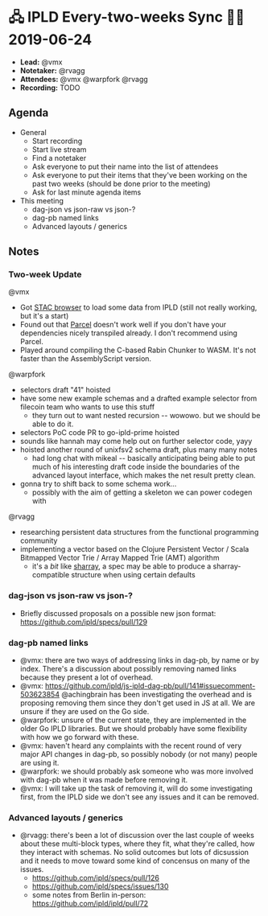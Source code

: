 # 🖧 IPLD Every-two-weeks Sync 🙌🏽 2019-06-24

- **Lead:** @vmx
- **Notetaker:** @rvagg
- **Attendees:** @vmx @warpfork @rvagg
- **Recording:** TODO

## Agenda

- General
  - Start recording
  - Start live stream
  - Find a notetaker
  - Ask everyone to put their name into the list of attendees
  - Ask everyone to put their items that they've been working on the past two weeks (should be done prior to the meeting)
  - Ask for last minute agenda items
- This meeting
  - dag-json vs json-raw vs json-?
  - dag-pb named links
  - Advanced layouts / generics

## Notes

<!-- After each call, the notetaker submits a PR to https://github.com/ipld/team-mgmt to store the notes on the meeting-notes folder -->

### Two-week Update

@vmx
 - Got [STAC browser](https://github.com/radiantearth/stac-browser) to load some data from IPLD (still not really working, but it's a start)
 - Found out that [Parcel](https://github.com/parcel-bundler/) doesn't work well if you don't have your dependencies nicely transpiled already. I don't recommend using Parcel.
 - Played around compiling the C-based Rabin Chunker to WASM. It's not faster than the AssemblyScript version.

@warpfork
  - selectors draft "41" hoisted
  - have some new example schemas and a drafted example selector from filecoin team who wants to use this stuff
    - they turn out to want nested recursion -- wowowo.  but we should be able to do it.
  - selectors PoC code PR to go-ipld-prime hoisted
  - sounds like hannah may come help out on further selector code, yayy
  - hoisted another round of unixfsv2 schema draft, plus many many notes
    - had long chat with mikeal -- basically anticipating being able to put much of his interesting draft code inside the boundaries of the advanced layout interface, which makes the net result pretty clean.
  - gonna try to shift back to some schema work...
    - possibly with the aim of getting a skeleton we can power codegen with
  
@rvagg
  - researching persistent data structures from the functional programming community
  - implementing a vector based on the Clojure Persistent Vector / Scala Bitmapped Vector Trie / Array Mapped Trie (AMT) algorithm
    - it's a *bit* like [sharray](https://github.com/whyrusleeping/sharray), a spec may be able to produce a sharray-compatible structure when using certain defaults


### dag-json vs json-raw vs json-?

* Briefly discussed proposals on a possible new json format: https://github.com/ipld/specs/pull/129

### dag-pb named links

* @vmx: there are two ways of addressing links in dag-pb, by name or by index. There's a discussion about possibly removing named links because they present a lot of overhead.
* @vmx: https://github.com/ipld/js-ipld-dag-pb/pull/141#issuecomment-503623854 @achingbrain has been investigating the overhead and is proposing removing them since they don't get used in JS at all. We are unsure if they are used on the Go side.
* @warpfork: unsure of the current state, they are implemented in the older Go IPLD libraries. But we should probably have some flexibility with how we go forward with these.
* @vmx: haven't heard any complaints with the recent round of very major API changes in dag-pb, so possibly nobody (or not many) people are using it.
* @warpfork: we should probably ask someone who was more involved with dag-pb when it was made before removing it.
* @vmx: I will take up the task of removing it, will do some investigating first, from the IPLD side we don't see any issues and it can be removed.

### Advanced layouts / generics

* @rvagg: there's been a lot of discussion over the last couple of weeks about these multi-block types, where they fit, what they're called, how they interact with schemas. No solid outcomes but lots of dicsussion and it needs to move toward some kind of concensus on many of the issues.
  - https://github.com/ipld/specs/pull/126
  - https://github.com/ipld/specs/issues/130
  - some notes from Berlin in-person: https://github.com/ipld/ipld/pull/72
